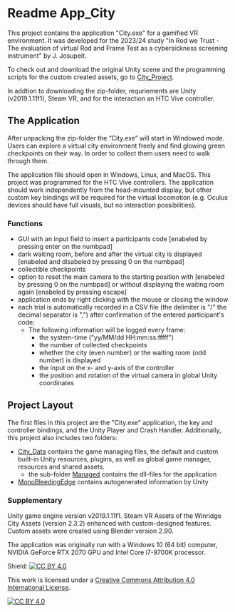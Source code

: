 # Readme App_City

This project contains the application "City.exe" for a gamified VR environment. It was developed for the 2023/24 study "In Rod we Trust - The evaluation of virtual Rod and Frame Test as a cybersickness screening instrument" by J. Josupeit.

To check out and download the original Unity scene and the programming scripts for the custom created assets, go to [City_Project](https://github.com/JudiJ/City_Project).

In addtion to downloading the zip-folder, requriements are Unity (v2019.1.11f1), Steam VR, and for the interaction an HTC Vive controller. 

## The Application 
After unpacking the zip-folder the “City.exe” will start in Windowed mode. Users can explore a virtual city environment freely and find glowing green checkpoints on their way. In order to collect them users need to walk through them. 

The application file should open in Windows, Linux, and MacOS. This project was programmed for the HTC Vive controllers. The application should work independently from the head-mounted display, but other custom key bindings will be required for the virtual locomotion (e.g. Oculus devices should have full visuals, but no interaction possibilities).

### Functions
- GUI with an input field to insert a participants code [enabeled by pressing enter on the numbpad]
- dark waiting room, before and after the virtual city is displayed [enabeled and disabeled by pressing 0 on the numbpad]
- collectible checkpoints
- option to reset the main camera to the starting position with  [enabeled by pressing 0 on the numbpad] or without displaying the waiting room again  [enabeled by pressing escape]
- application ends by right clicking with the mouse or closing the window
- each trial is automatically recorded in a CSV file (the delimiter is "/" the decimal separator is ",")  after confirmation of the entered participant's code: 
  - The following information will be logged every frame:
    - the system-time ("yy/MM/dd HH:mm:ss:fffff")
    - the number of collected checkpoints
    - whether the city (even number) or the waiting room (odd number) is displayed
    - the input on the x- and y-axis of the controller
    - the position and rotation of the virtual camera in global Unity coordinates

## Project Layout
The first files in this project are the "City.exe" application, the key and controller bindings, and the Unity Player and Crash Handler. Additionally, this project also includes two folders:

- [City_Data](https://github.com/JudiJ/Application_City/tree/main/City_Data) contains the game managing files, the default and custom built-in Unity resources, plugins, as well as global game manager, resources and shared assets.
  - the sub-folder [Managed](https://github.com/JudiJ/Application_City/tree/main/City_Data/Managed) contains the dll-files for the application
- [MonoBleedingEdge](https://github.com/JudiJ/Application_City/tree/main/MonoBleedingEdge) contains autogenerated information by Unity

### Supplementary
Unity game engine version v2019.1.11f1. Steam VR Assets of the Winridge City Assets (version 2.3.2) enhanced with custom-designed features. Custom assets were created using Blender version 2.90.

The application was originally run with a Windows 10 (64 bit) computer, NVIDIA GeForce RTX 2070 GPU and Intel Core i7-9700K processor. 

Shield: [![CC BY 4.0][cc-by-shield]][cc-by]

This work is licensed under a
[Creative Commons Attribution 4.0 International License][cc-by].

[![CC BY 4.0][cc-by-image]][cc-by]

[cc-by]: http://creativecommons.org/licenses/by/4.0/
[cc-by-image]: https://i.creativecommons.org/l/by/4.0/88x31.png
[cc-by-shield]: https://img.shields.io/badge/License-CC%20BY%204.0-lightgrey.svg
